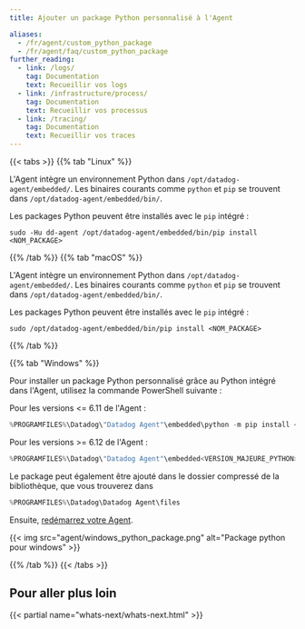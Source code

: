 ```yaml
---
title: Ajouter un package Python personnalisé à l'Agent

aliases:
  - /fr/agent/custom_python_package
  - /fr/agent/faq/custom_python_package
further_reading:
  - link: /logs/
    tag: Documentation
    text: Recueillir vos logs
  - link: /infrastructure/process/
    tag: Documentation
    text: Recueillir vos processus
  - link: /tracing/
    tag: Documentation
    text: Recueillir vos traces
---
```

{{< tabs >}}
{{% tab "Linux" %}}

L'Agent intègre un environnement Python dans `/opt/datadog-agent/embedded/`. Les binaires courants comme `python` et `pip` se trouvent dans `/opt/datadog-agent/embedded/bin/`.

Les packages Python peuvent être installés avec le `pip` intégré :

```shell
sudo -Hu dd-agent /opt/datadog-agent/embedded/bin/pip install <NOM_PACKAGE>
```

{{% /tab %}}
{{% tab "macOS" %}}

L'Agent intègre un environnement Python dans `/opt/datadog-agent/embedded/`. Les binaires courants comme `python` et `pip` se trouvent dans `/opt/datadog-agent/embedded/bin/`.

Les packages Python peuvent être installés avec le `pip` intégré :

```shell
sudo /opt/datadog-agent/embedded/bin/pip install <NOM_PACKAGE>
```

{{% /tab %}}

{{% tab "Windows" %}}

Pour installer un package Python personnalisé grâce au Python intégré dans l'Agent, utilisez la commande PowerShell suivante :

Pour les versions <= 6.11 de l'Agent :

```powershell
%PROGRAMFILES%\Datadog\"Datadog Agent"\embedded\python -m pip install <NOM_PACKAGE>
```

Pour les versions >= 6.12 de l'Agent :

```powershell
%PROGRAMFILES%\Datadog\"Datadog Agent"\embedded<VERSION_MAJEURE_PYTHON>\python -m pip install <NOM_PACKAGE>
```

Le package peut également être ajouté dans le dossier compressé de la bibliothèque, que vous trouverez dans

```powershell
%PROGRAMFILES%\Datadog\Datadog Agent\files
```

Ensuite, [redémarrez votre Agent][1].

{{< img src="agent/windows_python_package.png" alt="Package python pour windows" >}}

[1]: /fr/agent/basic_agent_usage/windows/
{{% /tab %}}
{{< /tabs >}}

## Pour aller plus loin

{{< partial name="whats-next/whats-next.html" >}}
